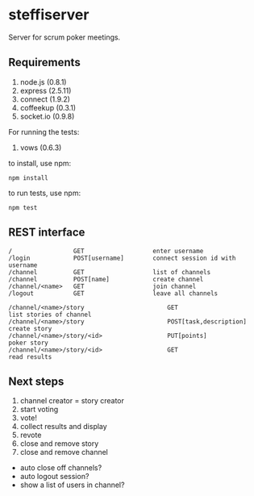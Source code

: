 steffiserver
============
Server for scrum poker meetings.

Requirements
------------
1. node.js (0.8.1)
2. express (2.5.11)
3. connect (1.9.2)
4. coffeekup (0.3.1)
5. socket.io (0.9.8)

For running the tests:

1. vows (0.6.3)

to install, use npm:

    npm install
    
to run tests, use npm:

    npm test
    


REST interface
--------------

    /                 GET                   enter username
    /login            POST[username]        connect session id with username
    /channel          GET                   list of channels
    /channel          POST[name]            create channel
    /channel/<name>   GET                   join channel
    /logout           GET                   leave all channels
 
    /channel/<name>/story                       GET                       list stories of channel
    /channel/<name>/story                       POST[task,description]    create story
    /channel/<name>/story/<id>                  PUT[points]               poker story
    /channel/<name>/story/<id>                  GET                       read results


Next steps
----------
1. channel creator = story creator
2. start voting
3. vote!
4. collect results and display
5. revote
6. close and remove story
7. close and remove channel

- auto close off channels?
- auto logout session?
- show a list of users in channel?